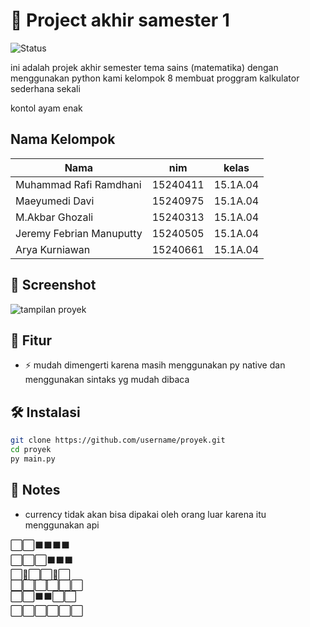 # 🌟 Project akhir samester 1

![Status](https://img.shields.io/badge/status-Act/ive-blue)

ini adalah projek akhir semester tema sains (matematika)
dengan menggunakan python kami kelompok 8 membuat proggram kalkulator sederhana sekali

kontol ayam enak

## Nama Kelompok

| Nama                     | nim      | kelas    |
| ------------------------ | -------- | -------- |
| Muhammad Rafi Ramdhani   | 15240411 | 15.1A.04 |
| Maeyumedi Davi           | 15240975 | 15.1A.04 |
| M.Akbar Ghozali          | 15240313 | 15.1A.04 |
| Jeremy Febrian Manuputty | 15240505 | 15.1A.04 |
| Arya Kurniawan           | 15240661 | 15.1A.04 |

## 📸 Screenshot

![tampilan proyek]("./kontol.jpg")

## 🚀 Fitur

- ⚡ mudah dimengerti karena masih menggunakan py native dan menggunakan sintaks yg mudah dibaca

## 🛠 Instalasi

```bash
git clone https://github.com/username/proyek.git
cd proyek
py main.py
```

## 📝 Notes

- currency tidak akan bisa dipakai oleh orang luar karena itu menggunakan api

⬜⬜⬛⬛⬛⬛  
⬜⬜⬜⬛⬛⬛  
⬜🔳⬜⬜🔳⬜  
⬜⬜⬜⬜⬜⬜  
⬜⬜⬛⬛⬜⬜  
⬜⬜⬜⬜⬜⬜
